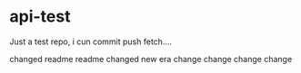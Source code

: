 api-test
========

Just a test repo, i cun commit push fetch....

changed readme
readme changed
new era
change
change
change
change
